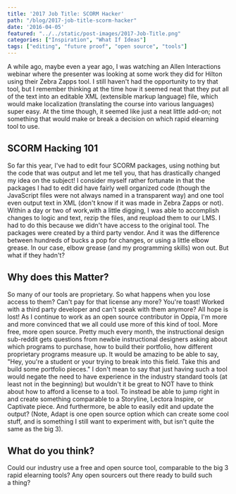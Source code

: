 ```yaml
---
title: '2017 Job Title: SCORM Hacker'
path: "/blog/2017-job-title-scorm-hacker"
date: '2016-04-05'
featured: "../../static/post-images/2017-Job-Title.png"
categories: ["Inspiration", "What If Ideas"]
tags: ["editing", "future proof", "open source", "tools"]
---
```


A while ago, maybe even a year ago, I was watching an Allen Interactions webinar where the presenter was looking at some work they did for Hilton using their Zebra Zapps tool. I still haven't had the opportunity to try that tool, but I remember thinking at the time how it seemed neat that they put all of the text into an editable XML (extensible markup language) file, which would make localization (translating the course into various languages) super easy. At the time though, it seemed like just a neat little add-on; not something that would make or break a decision on which rapid elearning tool to use.

## SCORM Hacking 101

So far this year, I've had to edit four SCORM packages, using nothing but the code that was output and let me tell you, that has drastically changed my idea on the subject! I consider myself rather fortunate in that the packages I had to edit did have fairly well organized code (though the JavaScript files were not always named in a transparent way) and one tool even output text in XML (don't know if it was made in Zebra Zapps or not). Within a day or two of work,with a little digging, I was able to accomplish changes to logic and text, rezip the files, and reupload them to our LMS. I had to do this because we didn't have access to the original tool. The packages were created by a third party vendor. And it was the difference between hundreds of bucks a pop for changes, or using a little elbow grease. In our case, elbow grease (and my programming skills) won out. But what if they hadn't?

## Why does this Matter?

So many of our tools are proprietary. So what happens when you lose access to them? Can't pay for that license any more? You're toast! Worked with a third party developer and can't speak with them anymore? All hope is lost! As I continue to work as an open source contributor in Oppia, I'm more and more convinced that we all could use more of this kind of tool. More free, more open source. Pretty much every month, the instructional design sub-reddit gets questions from newbie instructional designers asking about which programs to purchase, how to build their portfolio, how different proprietary programs measure up. It would be amazing to be able to say, "Hey, you're a student or your trying to break into this field. Take this and build some portfolio pieces." I don't mean to say that just having such a tool would negate the need to have experience in the industry standard tools (at least not in the beginning) but wouldn't it be great to NOT have to think about how to afford a license to a tool. To instead be able to jump right in and create something comparable to a Storyline, Lectora Inspire, or Captivate piece. And furthermore, be able to easily edit and update the output? (Note, Adapt is one open source option which can create some cool stuff, and is something I still want to experiment with, but isn't quite the same as the big 3).

## What do you think?

Could our industry use a free and open source tool, comparable to the big 3 rapid elearning tools? Any open sourcers out there ready to build such a thing?
